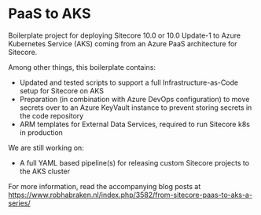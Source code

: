 # PaaS to AKS

Boilerplate project for deploying Sitecore 10.0 or 10.0 Update-1 to Azure Kubernetes Service (AKS) coming from an Azure PaaS architecture for Sitecore. 

Among other things, this boilerplate contains:
* Updated and tested scripts to support a full Infrastructure-as-Code setup for Sitecore on AKS
* Preparation (in combination with Azure DevOps configuration) to move secrets over to an Azure KeyVault instance to prevent storing secrets in the code repository
* ARM templates for External Data Services, required to run Sitecore k8s in production

We are still working on:
* A full YAML based pipeline(s) for releasing custom Sitecore projects to the AKS cluster

For more information, read the accompanying blog posts at https://www.robhabraken.nl/index.php/3582/from-sitecore-paas-to-aks-a-series/